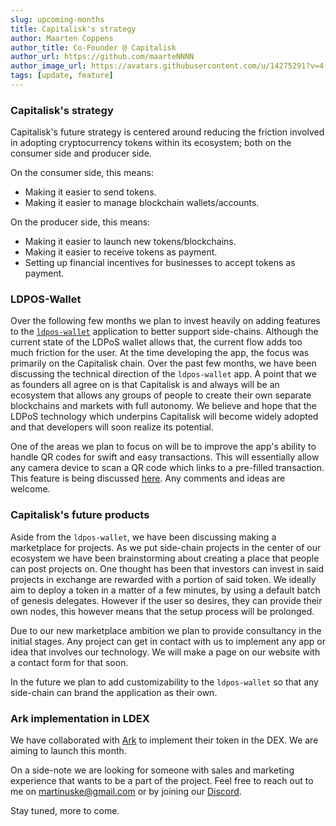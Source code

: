 ```yaml
---
slug: upcoming-months
title: Capitalisk's strategy
author: Maarten Coppens
author_title: Co-Founder @ Capitalisk
author_url: https://github.com/maarteNNNN
author_image_url: https://avatars.githubusercontent.com/u/14275291?v=4
tags: [update, feature]
---
```


### Capitalisk's strategy

Capitalisk's future strategy is centered around reducing the friction involved in adopting cryptocurrency tokens within its ecosystem; both on the consumer side and producer side.

On the consumer side, this means:

- Making it easier to send tokens.
- Making it easier to manage blockchain wallets/accounts.

On the producer side, this means:

- Making it easier to launch new tokens/blockchains.
- Making it easier to receive tokens as payment.
- Setting up financial incentives for businesses to accept tokens as payment.

### LDPOS-Wallet

Over the following few months we plan to invest heavily on adding features to the [`ldpos-wallet`](https://github.com/Capitalisk/ldpos-wallet) application to better support side-chains. Although the current state of the LDPoS wallet allows that, the current flow adds too much friction for the user.
At the time developing the app, the focus was primarily on the Capitalisk chain. Over the past few months, we have been discussing the technical direction of the `ldpos-wallet` app. A point that we as founders all agree on is that Capitalisk is and always will be an ecosystem that allows any groups of people to create their own separate blockchains and markets with full autonomy. We believe and hope that the LDPoS technology which underpins Capitalisk will become widely adopted and that developers will soon realize its potential.

One of the areas we plan to focus on will be to improve the app's ability to handle QR codes for swift and easy transactions. This will essentially allow any camera device to scan a QR code which links to a pre-filled transaction. This feature is being discussed [here](https://github.com/Capitalisk/ldpos-wallet/issues/113). Any comments and ideas are welcome.

### Capitalisk's future products

Aside from the `ldpos-wallet`, we have been discussing making a marketplace for projects. As we put side-chain projects in the center of our ecosystem we have been brainstorming about creating a place that people can post projects on. One thought has been that investors can invest in said projects in exchange are rewarded with a portion of said token. We ideally aim to deploy a token in a matter of a few minutes, by using a default batch of genesis delegates. However if the user so desires, they can provide their own nodes, this however means that the setup process will be prolonged.

Due to our new marketplace ambition we plan to provide consultancy in the initial stages. Any project can get in contact with us to implement any app or idea that involves our technology. We will make a page on our website with a contact form for that soon.

In the future we plan to add customizability to the `ldpos-wallet` so that any side-chain can brand the application as their own.

### Ark implementation in LDEX

We have collaborated with [Ark](https://ark.io/) to implement their token in the DEX. We are aiming to launch this month.

On a side-note we are looking for someone with sales and marketing experience that wants to be a part of the project. Feel free to reach out to me on [martinuske@gmail.com](mailto:martinuske@gmail.com) or by joining our [Discord](https://discord.gg/Nrf33ck3Qq).

Stay tuned, more to come.
